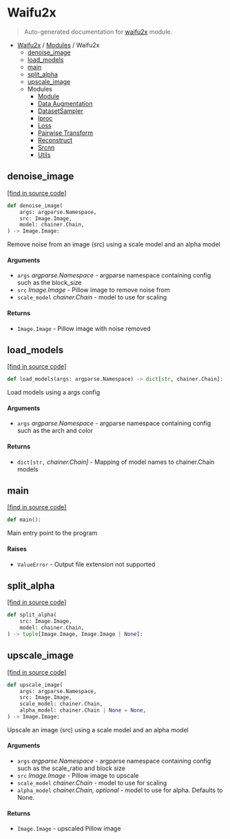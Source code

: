 # Waifu2x

> Auto-generated documentation for [waifu2x](../../../waifu2x/__init__.py) module.

- [Waifu2x](../README.md#waifu2x-index) / [Modules](../MODULES.md#waifu2x-modules) / Waifu2x
    - [denoise_image](#denoise_image)
    - [load_models](#load_models)
    - [main](#main)
    - [split_alpha](#split_alpha)
    - [upscale_image](#upscale_image)
    - Modules
        - [Module](module.md#module)
        - [Data Augmentation](data_augmentation.md#data-augmentation)
        - [DatasetSampler](dataset_sampler.md#datasetsampler)
        - [Iproc](iproc.md#iproc)
        - [Loss](loss/index.md#loss)
        - [Pairwise Transform](pairwise_transform.md#pairwise-transform)
        - [Reconstruct](reconstruct.md#reconstruct)
        - [Srcnn](srcnn.md#srcnn)
        - [Utils](utils.md#utils)

## denoise_image

[[find in source code]](../../../waifu2x/__init__.py#L20)

```python
def denoise_image(
    args: argparse.Namespace,
    src: Image.Image,
    model: chainer.Chain,
) -> Image.Image:
```

Remove noise from an image (src) using a scale model and an alpha model

#### Arguments

- `args` *argparse.Namespace* - argparse namespace containing config such as the block_size
- `src` *Image.Image* - Pillow image to remove noise from
- `scale_model` *chainer.Chain* - model to use for scaling

#### Returns

- `Image.Image` - Pillow image with noise removed

## load_models

[[find in source code]](../../../waifu2x/__init__.py#L110)

```python
def load_models(args: argparse.Namespace) -> dict[str, chainer.Chain]:
```

Load models using a args config

#### Arguments

- `args` *argparse.Namespace* - argparse namespace containing config such as the arch and color

#### Returns

- `dict[str,` *chainer.Chain]* - Mapping of model names to chainer.Chain models

## main

[[find in source code]](../../../waifu2x/__init__.py#L161)

```python
def main():
```

Main entry point to the program

#### Raises

- `ValueError` - Output file extension not supported

## split_alpha

[[find in source code]](../../../waifu2x/__init__.py#L93)

```python
def split_alpha(
    src: Image.Image,
    model: chainer.Chain,
) -> tuple[Image.Image, Image.Image | None]:
```

## upscale_image

[[find in source code]](../../../waifu2x/__init__.py#L45)

```python
def upscale_image(
    args: argparse.Namespace,
    src: Image.Image,
    scale_model: chainer.Chain,
    alpha_model: chainer.Chain | None = None,
) -> Image.Image:
```

Upscale an image (src) using a scale model and an alpha model

#### Arguments

- `args` *argparse.Namespace* - argparse namespace containing config such as the scale_ratio and block size
- `src` *Image.Image* - Pillow image to upscale
- `scale_model` *chainer.Chain* - model to use for scaling
- `alpha_model` *chainer.Chain, optional* - model to use for alpha. Defaults to None.

#### Returns

- `Image.Image` - upscaled Pillow image
